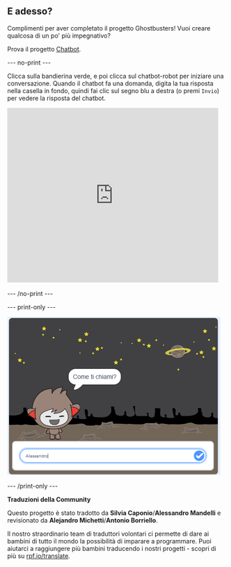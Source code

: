## E adesso?

Complimenti per aver completato il progetto Ghostbusters! Vuoi creare qualcosa di un po' più impegnativo?

Prova il progetto [Chatbot](https://projects.raspberrypi.org/it-IT/projects/chatbot?utm_source=pathway&utm_medium=whatnext&utm_campaign=projects).

--- no-print ---

Clicca sulla bandierina verde, e poi clicca sul chatbot-robot per iniziare una conversazione. Quando il chatbot fa una domanda, digita la tua risposta nella casella in fondo, quindi fai clic sul segno blu a destra (o premi ` Invio `) per vedere la risposta del chatbot.

<div class="scratch-preview">
  <iframe allowtransparency="true" width="485" height="402" src="https://scratch.mit.edu/projects/embed/248864190/?autostart=false" 
  frameborder="0" scrolling="no"></iframe>
</div>

--- /no-print ---

--- print-only ---

![progetto completo](images/chatbot-preview.png)

--- /print-only ---


**Traduzioni della Community**

Questo progetto è stato tradotto da **Silvia Caponio**/**Alessandro Mandelli** e revisionato da **Alejandro Michetti**/**Antonio Borriello**.

Il nostro straordinario team di traduttori volontari ci permette di dare ai bambini di tutto il mondo la possibilità di imparare a programmare. Puoi aiutarci a raggiungere più bambini traducendo i nostri progetti - scopri di più su [rpf.io/translate](https://rpf.io/translate).